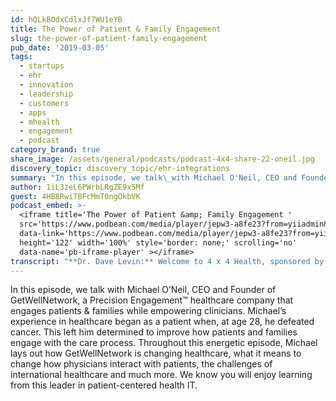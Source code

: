 ```yaml
---
id: hQLkBOdxCdlxJf7WU1eYB
title: The Power of Patient & Family Engagement
slug: the-power-of-patient-family-engagement
pub_date: '2019-03-05'
tags:
  - startups
  - ehr
  - innovation
  - leadership
  - customers
  - apps
  - mhealth
  - engagement
  - podcast
category_brand: true
share_image: /assets/general/podcasts/podcast-4x4-share-22-oneil.jpg
discovery_topic: discovery_topic/ehr-integrations
summary: "In this episode, we talk\_with Michael O'Neil, CEO and Founder of GetWellNetwork, a Precision Engagement™ healthcare company that engages patients & families while empowering clinicians. "
author: 1iL3zeL6PWrbLRgZE9x5Mf
guest: 4HB8RwiTBFcMmT0ngOkbVK
podcast_embed: >-
  <iframe title='The Power of Patient &amp; Family Engagement '
  src='https://www.podbean.com/media/player/jepw3-a8fe23?from=yiiadmin&download=1&version=1'
  data-link='https://www.podbean.com/media/player/jepw3-a8fe23?from=yiiadmin&download=1&version=1'
  height='122' width='100%' style='border: none;' scrolling='no'
  data-name='pb-iframe-player' ></iframe>
transcript: "**Dr. Dave Levin:** Welcome to 4 x 4 Health, sponsored by Sansoro Health. Sansoro Health, integration at the speed of innovation. Check them out at [www.sansorohealth.com](http://www.sansorohealth.com). I’m your host Dr. Dave Levin. Today I am talking with Michael O’Neil, Founder and CEO of the GetWellNetwork, a precision engagement Healthcare Company that focuses on solutions that engage patients and families and empower clinicians. It’s a cross continual approach designed to work in every care setting and produced real results. Michael’s interest in healthcare is based on this experience as a patient. If we refer it from several previous podcast guests this is often the trigger for a career change and an energizing new passion. In Michael’s case, it was a personal encounter at age 28 with Cancer. Michael says he emerged, ‘Healthy, humbled and inspired’. He put aside his law degree and set out to tackle a chronic and critical problem in healthcare. How to successfully engage patients and families in the care process. Nearly two decades later his vision for transforming the patient experience has become a core strategy or many hospitals and has empowered millions of patients. Welcome to 4 x 4 Health, Michael.\n\n**Michael O’Neil:** Hey, thank you Dave, I appreciate you having me.\n\n**Dave:** Great! Michael, I’m gonna ask you a series of four questions today and ask you to take about four minutes to answer each one, let’s get started! So, question one, tell us a bit more about yourself and your organization.\n\n**Michael:** So, I guess first about myself, like many others as you mentioned, in the industry, healthcare has shaped my life in an incredibly profound way. I was at 28 years old, I was at Georgetown University, in Washington DC, three years into my four four-year JD MBA program, getting long business degree and was diagnosed with non-Hodgkin’s Lymphoma and like many others of us who kind of get welcomed into the Cancer Club quite abruptly, it’s one of those things that freezes you in time forever. When you hear those words and your whole world kind of gets turned upside down. So, I am one of the fortunate ones who had an incredible medical outcome but quite honestly, a nacho incredible experience as a patient and as part of the family and so having gone through a bunch of surgery, a bunch of chemotherapy, we turn into grad school with a bit of a burning fire. One from the baldhead I was sitting in my classrooms with for weight that I lost and really trying to figure out simply how to make it better for the next person up and so that experience around one of the most important points of my life feeling like I was on the outside looking in on my own care was really as kind of a striking moment for me to spend the rest of every time I had and grounds in my limited talent, they got to figure out like, how can we actually begin to change the way patient experience care. So, that’s kind of one event that kind of shaped my life. The other one was seven years into my GetWellNetwork journey. My wife and I had twin baby girls, Ava and Macy and we lost my little Macy to a Diaphragmatic Hernia, 19 days after she was born and it was interesting, it certainly like redefines pain and anguish and at the same time professionally had taught us that every time we think about patient engagement, we better think about patient and family engagement because it’s too often the patients that we are trying to care for and too young or too old or too sick or too medicated or too afraid and so these two kind of life events have really shaped GetWellNetwork in a very profound and simple straightforward way. Everything that we do at the company is trying to figure out how to take a healthcare patient in the very moment of their episode or of their care and really help create better patients in the moment using technology and transformational care management and that’s kind of what it is that we’re all about. So, I’ll just pause there. Those are kind of really two things about myself that have really kind of shaped my work and my life.\n\n**Dave:** Well Michael, thank you for sharing that. I’m sure that our listeners will be shocked, just shocked to hear that the patient experience is just not all that but you said something in there that I personally think is extremely important which is this notion that it’s about engagement with patients and their loved ones, typically family members and like you, I’m convinced, this is not just a nice to do, this is a must do to be successful and if you step back and think about it, it makes perfect sense and there is literature, medical literature to suggest that the health of the patient affects the health and well-bring of those around them and vice versa and your story about your tragic loss, I think is a perfect example of that.\n\n**Michael:** Hey, actually you know, even in my, look, whether it was a great medical outcome with my cancer experience or a horrifying medical outcome in the case of Macy. In both those cases, the amount of information oftentimes delivered in pamphlets and \\[unknown\\] and all kinds of things that are hard to quite honestly understand and absorbed and then to act on. So, I guess those were some of the things that sound so mundane and they’re repeated so many times over and over again but it’s quite shocking that you still go into a clinic or into a normal hospital or an ED today and you’re actually still experiencing the same thing. So, it begins to sound a bit cliché and so I guess it kind of is a good turn thing. So, then what the heck are we actually doing about it and that’s kind of what we do every day at GetWellNetwork.\n\n**Dave:** So, again, I just wanna add the emphasis that I think this is both a nice thing to do, satisfaction is important. I think it’s also essential to achieving superior medical outcomes including reducing cost of care. So, I’m right there with you. Take us a little deeper on what you are doing at GetWellNetwork and how you’ve attacked this problem?\n\n**Michael:** Sure so, at GetWellNetwork, we have over the years, spilled, acquired\_ partnered to kind of put together the most robust patient and family engagement platform really in the world. So, whether you’re pre-registering\_ for your first primary care, clinic visit, you’re actually preparing to see a specialist because here you need to get a new knee. You’re coming into a hospital because of a heart attack or having a baby and you’re back at home trying to care for yourself, well we have built that GetWellNetwork is almost like, I wanna say a digital tabletop. So, take all the complexities of EHRs and RTLS systems and payment systems and revenue cycle systems and if you were to put a incredibly elegant digital table cloth over top of all that complexity, so that the patient and the family could be personalized interactively, engaging, how can we actually find a way to make sure the patient and family feels in control because they are in control to help kind of navigate the most effective journey for them in there care and that’s really what GetWellNetwork does. I will tell you with the providers that we work with. The technologies for us despite the genius of our CTO and that would be from day one, the technology for us is the easy part. This is a change management game that we’re in, right and it’s a change management game with multiple stakeholders. So, we are number one, trying to help patients and families change their behaviors to take more control of their own journey but along the way we have to really kind of help the providers change the way they deliver the care and so we have a very large team of clinicians here at GetWellNetwork led by a phenomenal clinical leader named Dr. Karen Drenkard and so we actually work with physicians and nurses and care management staffs all over he world to help them really think about how to deliver care in a different way by putting patients and families truly in the middle of it.\n\n**Dave:** I’m starting to think I’m gonna have to add a bell to the 4 x 4 Health Podcast because almost every guest at some point says, some variation of the IT was the easy part. It’s the change management, the people in the process, that’s really hard. So, a lot of residence with what we’ve heard before. I think you may have started to answer the second question. What’s the most important or interesting thing that you’re working on right now?\n\n**Michael:** Yeah, so I’ve got…, forgive me if I have three things but I’ll be efficient with our time. So, the first thing is, the most interesting thing, so, we are in the midst of building the greatest patient engagement company in the world and you opened up with a comment about humility and we have a lot of that here because every day we’re trying to figure out how to do our work better, but we are bold in that stance. We are building the greatest patient engagement company on the planet and it is the most interesting thing I’m actually working on. We happen to work with leading providers across the US and now across the world, in Middle East, in Ireland, we’re about to get work up in Canada and so we’re working with them to both help set strategy for how to engage patient and families more effectively in their care and then implement across their entire ecosystem, these solutions, you really make healthcare easier, more understandable and dare I say more delightful for kind of patients and families. Now, the cool thing about this is, I happen to be blessed. I work with the most talented, committed teammates in folks here get one word that could ever imagine being around. That’s the first thing, the second kind of piece of this is, we happen to also be blessed to work with the most engaged, demanding but the most engaged client partners that we could ever find and third, we happen to spend our time working with the most grateful patients and families. We, one of the biggest charges here as we see there every day. We are now touching over ten million patients and families a year and so every day we are seeing reems of comments about folks being empowered in their care and that overall is most important thing I’m actually working on. Now, there are two other things happening that make that possible that are of course very important in our society. One of them is this, what we are finding in our work is that in order to do this work sustainably and scalably, you really gotta think about bringing three independent technology segments together and do this work well. So, on one end, you actually have the traditional Health IT, right. So, your folks who have been around forever, your EHR companies, your CT scanning companies, your billing companies, you have to really make sure that when you come to do this work, you can’t disparage these folks because things aren’t going well. This is as very complex technology world and so we spend a third block of our time in making sure we’re actually writing the hooks that we’re understanding these systems and really kind of getting into the guts of Healthcare IT is a one important component. The second place we actually spend time is really around digital health. So, like what is the coolest, hottest user design, consumer facing tools that we either can build, that we can acquire, that we can partner with and so we spend our second bucket of time in that second sandwiches really slick consumer health. How do people currently interact with technology and make sure we are doing the greatest, most delightful work to engage consumers in their care and the third kind of segment of this thing is your large consumer tech companies, your Amazons, your Apples, your Googles, your folks who every three to five years, all suddenly say, hey, we are coming into healthcare to fix all this but frankly they don’t the experience on those first two things, right and so, in our world, the second thing I’m working on that’s so interesting is, how does GetWellNetwork become uniquely positioned to being the bridge technology company and the brave change management company to really bring those three segments together to really impact patient to family care at scale and sustainably. That’s kind of the second thing I should work on, it’s really, really cool and the third thing is very tactically is, playing out in a couple of projects that are interesting, that really are taking a radically different approach to delivery care. So, we are involved in the project with UPMC, in Pittsburgh, just bought a, acquired a hospital in Ireland, Southern Ireland, Waterford and they have partnered with us on a concept called Get Well Anywhere. We’re just gonna sound off the wall here in the US but before they even have an EHR system, they are putting in GetWellNetwork because what they actually wanna do is they want the patient’s family experience to literally shape the entire way that care is both delivered and received at the Whitfield Clinic. So, to answer your question and probably a too long-winded way from a macro standpoint, we are building the best patient engaging company on Earth. One level down, we are trying to actually be the company that can bridge together these three independent technology segments that we believe are critical to coming together, to really have the impact we actually want to have and then third, we are so excited to kind of find a couple of partners that are really allowing us to turn the traditional model on it’s head to really think differently and bigger about how the patient’s family’s food is really shaped delivery of care and then really kind of go and research the outcome that we do from it. That’s kind of how I would think about that question.\n\n**Dave:** Michael, that’s fantastic. We may have to have you come back to go just deeper on some of these topics but let me quickly post two questions in response. So, the first is, as you’ve mentioned you’re a global company, you’re working in International Markets and you gave us but I think it’s a really interesting example of that. I’ve had a little bit of experience internationally, spend some time working with Cleveland Clinic in Abu Dhabi and mostly what I learned there was, I have no idea how healthcare works in other parts of the world. So, I’m just curious, just quickly can you share a couple of gold buckets of things that you’ve discovered along the way in this international journeys?\n\n**Michael:** Yeah, I mean, for sure. In fact, I’m on a plane on Sunday night, heading over to Dubai. We have partners now in Riyadh, Saudi Arabia and have a deployment in Abu Dhabi as well and one in Dubai and so, yeah, we’ve learned a couple of really important things. The first and again, it’s so cliché but healthcare is local to your point, right and so I think about ten years ago when US companies were initially seeing new buildings being built and oil money flying around like, there was a sizzle to saying, oh well, it’ll be great, we’ll just double the price of our software, sell it into these new markets who are gonna follow the US model. In the reality but it is, it worked in a short term. So, a lot of these international markets spent a lot of money deploying US healthcare IT for their new buildings and new hospitals and new clinics can have you. However as all of us know who have been in healthcare for this long, once that stuff gets deployed, the real question is like is this really going to have the impact that the brochure actually says and what we have found is this notion of just sending a sales force over there to be at some confidence in selling. You actually can have some sales success but you have success sustainably in these new markets, you have got to get local. It is local with partners, to is putting kind of boots on the ground and it is really in some ways like anything else like, falling in love with both the culture, the clients and the impact that you claim you wanna have, you have to go live it, you know, and so we spend a lot of time in our local market getting to know people, observing things and really sticking by our partners, you know, kind of through thick and thin. So, it’s been like an unbelievable experience of making sure when you get into something, you cannot do it superficially. Healthcare does not work as you know when it’s superficial and so, that’d be the biggest kind of lesson that we’ve learned. It has been a remarkable, remarkable ride.\n\n**Dave:** Well, it’s so true and you know, you add the technical issues, the cultural issues, the geopolitical issues, everything else. It’s both fascinating, complicated. I remember sitting in a meeting in Abu Dhabi and the conversation was around, well, there are not street signs and there’s no ambulance service. So, how do you do things like, deliver emergency transport?\n\n**Michael:** Oh, yeah.\n\n**Dave:** So, it’s just fascinating. Like I said, what I learned was, I have not idea how these things work and what’s going on in these other parts of the world…\n\n**Michael:** I’m sorry, the last thing I want to say is you know, we did find the commonality though is hey, people are people and we tend to not think about our health frequently enough until we really need it and then to scramble, right and so it doesn’t matter if you happen to be a Saudi Arabian Banker or you’re a Taxi Driver in Abu Dhabi or you’re a Teacher in the US, that’s how we typically as consumers tend to behave about our health and so that behavior has placed a great burden on providers, I had to set an infrastructure and systems to make sure that all of a sudden when you need me, kind of actually deliver this care effectively and so those commonalities for us have also been striking and so it’s not as if the thing that you’ve learned somewhere don’t apply but you really need to kind of get on the ground understanding the depth, you know, and so those are the kind of thing that’s been really remarkable, life experience as well as the work experience.\n\n**Dave:** Well, I think that’s really well said. I want to respond to one other thing you said earlier which was about other entrance into healthcare and Healthcare IT and you know, the way I’ve thought about this and talked about it is, healthcare is a lot harder than it looks from the outside and my own view is I welcome these new entrants. We definitely need to be shaken up, we need new ideas but I also love the way you’ve talked about humility here. My own experience is the problems in healthcare are not due to people being bad, stupid or lazy. They’re real forces at work and some of the problems are really, really tough. My listeners are probably getting tired of me saying this but I think the answer is going to be mash-up and of old and new. Some wisdom from the past as well as some challenging of conventional wisdom. I think I heard that in your comments as well.\n\n**Michael:** Hey listen, hey man, I think that’s the, hey look, if we try to embody a cultural philosophy around being humbly bold and I think this is the balance that needs to happen and it sounds like pie in the sky and very you know, esoteric but the reality is when you bring humility into the healthcare, I don’t care if you’re the biggest, baddest technology company on the planet, you have to bring humility into healthcare what that will do is make sure you’re a listener, you come and not too much of a talker and that you really do respect and understand and learn about the complexities and make sure you seek help. You know, to figure out like, why does the EHR cost that much, why do things take nine months implement, we can implement them in another industry in two months but however you better bring a boldness because we all know we want the change. So, just like you just said, we are rooting on when these big companies, when these start-ups come in, we’re like, hey listen, if you’re into making care better for patients and families, leveraging technology, we’re like, hey, bring in all man like, we want them all you know, in the party. We just wanna make sure that all of us come into this with both the humility both humility side to us and a bold side to us because I couldn’t agree with you more. In order to really transform it, it’s not all sudden a consumer tech company claiming they wanna be in healthcare, it’s not gonna transform healthcare. Come on, it is the combination of new fresh ideas, really thoughtful people, incredible respect on both sides, both for the new and the old and finding whatever you’re gonna do to bridge them and that’s the unique place that we think at GetWellNetwork when it comes to patient engagement technology. We actually think that we sit in that unique place to straddle all three of them. You know, what’s really exciting for us.\n\n**Dave:** Yeah, I think that’s really interesting and like I said, at some point we may have to have you come back and go much deeper on that. If you’ve just joined us, you’re listening to 4 x 4 Health and we’re talking with Michael O’Neil, Founder and CEO of GetWellNetwork. Michael for question three, I always remind my guests that this show is PG-13, so keep it family friendly but tell us what’s your favorite pet peeve or rant these days?\n\n**Michael:** My favorite rant in our world is when I hear the following refrain. The patient don’t want to be educated when they are sick and I almost have to scream out in my meetings, ‘Yes they do’. Whenever we think about this work that we do and I get comments you know, or rants about my patients don’t wanna learn about their meds. I said, look at the end of the day let me tell you something, the notion of he whole human existence moving towards empowerment, consumerism, being informed, being active, this is a tidal way. So, our jobs as healthcare professionals is to facilitate consumers of health becoming more active stewards in their care and of course, if they are not feeling good in a given moment, we have to be adept enough and skilled enough which is where change management comes in. How do we time things, how do we approach this subject, when do we educate people, how do we inform them, how many times should we prompt them and remind them? These are all the thoughtful things that we gotta figure out but that is my favorite rant though when I hear it, I have this, probably this bipolar cross between getting very, very hot you know, and angry, at the same time having a big smile on my face like, wow this is fantastic. This is exactly the kind of thinking that we’re gonna help disrupt and the result is going to be healthier, happier, more informed, more activated consumers of health and that’s what gives us our fire every single day here when we go to work.\n\n**Dave:** Well, this is bad because that you got me fired up. So, let me pile on here a little bit. So, a couple of things, first of all, I react whenever anybody says a statement that begins with, patients bla, bla, bla! Because in effect it’s treating all patients as if they’re the same and we know that’s not true. So, patients come in all varieties just like all human beings do and we need to be mindful of that and we need to account for that. The second thing is, I believe and believe most of my career, we in healthcare, those of us who provide healthcare consistently underestimate patients and their abilities, their interests, their ability process information etc. and I think it does us and them a disservice. I get one of my biggest laughs when I get in conversations with clinicians or IT people about patients contributing information to their health record and almost immediately, they go to, oh, but it might be wrong and I just laugh because like, look, we are professionals and we put wrong information in there all day long. So, this is not a problem here, this is a notation. The last thing and it’s been sort of a theme that you’ve been alluding to through this conversation but I wanna call it out directly, I was trained to assume when I was practicing family medicine that patients hear about half of what is said during the office encounter and remember less, and that if you’re delivering bad news, they don’t hear anything after the bad news, that’s just human nature, that’s all of us and what I find fascinating about your work is it seems to acknowledge that and so these questions about what do we deliver, when do we deliver, which media do we use, how frequently, I think these are all in a way designed to address this core human problem. How do we effectively communicate with reach other? So, bravo for your rant and as you can see, you got me spun up a little bit here too.\n\n**Michael:** No but hey, I think we said it’s funny when we’ve acquired a company called Health Loop in the Fall and they are based out at Silicon Valley. So, they clearly have the digital health been to that kind of three segments I was talking about earlier and really the reason that we actually acquired this to add to our platform, what’s the combination of as always a cultural fit around that kind of past use described was so apparent in their team and in their client and secondly, what you just said about what happened with patients is so true and so this company’s exclusive focus and skill, it’s called health that they’re gonna keep patient in the loop if you will and so to that exact point when we are in the moment, it too often is too difficult to grasp all of the complexity of what we need to understand in order to be a great patient moving forward and so this company has shown an incredible capacity to at scale and through a breadth of patient populations and target populations and conditions as well as the depth in how to get patients to enroll in their engagement and then how to literally keep them in the loop under care throughout everything from a surgery to an ED visit to a primary care visit and then back home again and so this notion of how do you create a platform where you have continual engagement that people want to engage in is a really important point because you won’t always be in the right frame of mind to absorb the really important information that goes on, take care yourself. So, it’s a really important piece of the work that we are trying to do better every single day.\n\n**Dave:** I think that’s terrific. So, let’s take this home now and I’d like to finish up by having you offer us your most sage advice.\n\n**Michael:** So, I have two things that just come to mind on this. One of them is something that we opened up with even before we started recording and that is this notion of time. If I’ve learned one thing through my personal experience in healthcare and then my work at GetWellNetwork is that our time is most precious and because of that there are two things that folks or books have taught me that had been incredibly helpful. The first one is, go big and don’t waste a single damn second and that’s not just a swing hard and beat loud. Sometimes walking quietly but carrying a big stick is a lot more effective than the other way around but going bigger than how we are thinking about if we are going to spend our time doing this and I have so much respect for the doctors, for the nurses, for the administrators that we work with, they work in an industry where it forces them to push a very heavy rock up a really steep hill with like wind blowing in their face, right and so I have so much admiration for how big they’ve gone to spend their lives trying to deliver care and so I guess the first thing I would say is, time is most precious, we don’t waste it any of it here and we go big. What can we do that will have a profound and sustainable impact on the quality experience of care to millions of people because if not, it’s wasting time and it leads to the second thing which is, I just read this book over the holidays and kind of formed my 2019 resolution according to it and the books called it essentialism and it’s a concept simple. How do we actually do less things better, what are the two or three things that we are committed to in our lives for persons efficiently that we actually wanna have impact on and then as we look at the pie chart of activities we’re involved in, which ones are contributing or not contributing to the accomplishment of those choosing most important things and one or not you have to have a strength to actually say no and to carve them out of your pie chart and so these are the two things for me, the precious of time and this notion of doing less things better that had been the most important pieces of ice that I have gotten and thus I simply don’t take credit and I’m actually would pass them along and try to live by them.\n\n**Dave:** Both of those resonate deeply with me personally. My dad used to say, remember Dave, this is not a dress rehearsal and the other is this idea of sort of narrowing and focusing and one of the big personal insights for me that frankly I got through executive coaching was focus on the things you’re good at, you know, get help for the things you’re not. Staff to your weak side if you have that option but focus on what you’re good at and then as you said, focus on what’s important as well. Michael, this has been really terrific and I wanna thank you. I’m talking with Michael O’Neil, Founder and CEO of GetWellNetwork. Michael thanks again for joining us today.\n\n**Michael:** Hey Dave, thank you, I admire so much. You like work and I really appreciate that what you do to help us move the industry forward. So, thank you so much for having me.\n\n**Dave:** You’ve been listening to 4 x 4 Health, sponsored by Sansoro Health. Sansoro Health, integration at the speed of innovation. Check the out at [www.sansorohealth.com](http://www.sansorohealth.com). I hope you’ll join us next time for another 4 x 4 discussion with healthcare innovators. Until then, I’m your host Dr. Dave Levin, thanks for listening."
---
```

In this episode, we talk with Michael O’Neil, CEO and Founder of GetWellNetwork, a Precision Engagement™ healthcare company that engages patients & families while empowering clinicians.  Michael’s experience in healthcare began as a patient when, at age 28, he defeated cancer. This left him determined to improve how patients and families engage with the care process.  Throughout this energetic episode, Michael lays out how GetWellNetwork is changing healthcare, what it means to change how physicians interact with patients, the challenges of international healthcare and much more.  We know you will enjoy learning from this leader in patient-centered health IT.
  